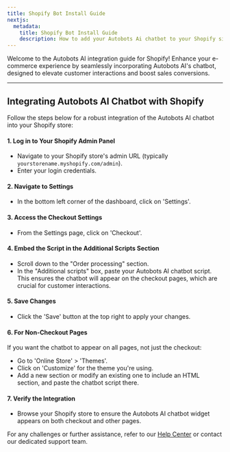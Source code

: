 ```yaml
---
title: Shopify Bot Install Guide
nextjs:
  metadata:
    title: Shopify Bot Install Guide
    description: How to add your Autobots Ai chatbot to your Shopify site.
---
```


Welcome to the Autobots AI integration guide for Shopify! Enhance your e-commerce experience by seamlessly incorporating Autobots AI's chatbot, designed to elevate customer interactions and boost sales conversions.

---

## Integrating Autobots AI Chatbot with Shopify

Follow the steps below for a robust integration of the Autobots AI chatbot into your Shopify store:

#### 1. **Log in to Your Shopify Admin Panel**
- Navigate to your Shopify store's admin URL (typically `yourstorename.myshopify.com/admin`).
- Enter your login credentials.

#### 2. **Navigate to Settings**
- In the bottom left corner of the dashboard, click on 'Settings'.

#### 3. **Access the Checkout Settings**
- From the Settings page, click on 'Checkout'.

#### 4. **Embed the Script in the Additional Scripts Section**
- Scroll down to the "Order processing" section.
- In the "Additional scripts" box, paste your Autobots AI chatbot script. This ensures the chatbot will appear on the checkout pages, which are crucial for customer interactions.

#### 5. **Save Changes**
- Click the 'Save' button at the top right to apply your changes.

#### 6. **For Non-Checkout Pages**
If you want the chatbot to appear on all pages, not just the checkout:

- Go to 'Online Store' > 'Themes'.
- Click on 'Customize' for the theme you're using.
- Add a new section or modify an existing one to include an HTML section, and paste the chatbot script there.

#### 7. **Verify the Integration**
- Browse your Shopify store to ensure the Autobots AI chatbot widget appears on both checkout and other pages.

For any challenges or further assistance, refer to our [Help Center](#) or contact our dedicated support team.